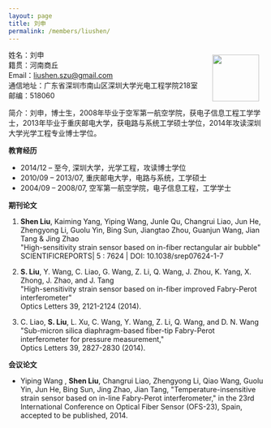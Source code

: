 ```yaml
---
layout: page
title: 刘申
permalink: /members/liushen/
---
```


<a href="{{ site.baseurl }}/members/liushen/">
<img src="{{ site.baseurl }}/images/liushen93x124.jpg" style="width: 92px; float: right; margin: 10px" />
</a>

姓名：刘申<br/>
籍贯：河南商丘<br/>
Email：liushen.szu@gmail.com<br/>
通信地址：广东省深圳市南山区深圳大学光电工程学院218室<br/>
邮编：518060<br/>

简介：刘申，博士生，2008年毕业于空军第一航空学院，获电子信息工程工学学士，2013年毕业于重庆邮电大学，获电路与系统工学硕士学位，2014年攻读深圳大学光学工程专业博士学位。

**教育经历**

+	2014/12 – 至今,     深圳大学，光学工程，攻读博士学位
+	2010/09 – 2013/07, 重庆邮电大学，电路与系统，工学硕士
+	2004/09 – 2008/07, 空军第一航空学院，电子信息工程，工学学士

**期刊论文**

1. **Shen Liu**, Kaiming Yang, Yiping Wang, Junle Qu, Changrui Liao, Jun He, Zhengyong Li, Guolu Yin, Bing Sun, Jiangtao Zhou, Guanjun Wang, Jian Tang & Jing Zhao<br>
"High-sensitivity strain sensor based on in-fiber rectangular air bubble"<br>
SCIENTIFICREPORTS| 5 : 7624 | DOI: 10.1038/srep07624-1-7<br>

2.	**S. Liu**, Y. Wang, C. Liao, G. Wang, Z. Li, Q. Wang, J. Zhou, K. Yang, X. Zhong, J. Zhao, and J. Tang<br> "High-sensitivity strain sensor based on in-fiber improved Fabry-Perot interferometer"<br> 
  Optics Letters 39, 2121-2124 (2014).<br>

3.	C. Liao, **S. Liu**, L. Xu, C. Wang, Y. Wang, Z. Li, Q. Wang, and D. N. Wang<br>
  "Sub-micron silica diaphragm-based fiber-tip Fabry-Perot interferometer for pressure measurement,"<br>
  Optics Letters 39, 2827-2830 (2014).

**会议论文**
 
+ Yiping Wang , **Shen Liu**, Changrui Liao, Zhengyong Li, Qiao Wang, Guolu Yin, Jun He, Bing Sun, Jing Zhao, Jian Tang, "Temperature-insensitive strain sensor based on in-line Fabry-Perot interferometer," in the 23rd International Conference on Optical Fiber Sensor (OFS-23), Spain, accepted to be published, 2014.
